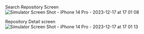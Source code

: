 Search Repository Screen 
![Simulator Screen Shot - iPhone 14 Pro - 2023-12-17 at 17 01 08](https://github.com/adavanayyappan/TestApp/assets/14012318/f726c2ac-54af-4b95-a504-82f00cdd6d6e)


Repository Detail screen
![Simulator Screen Shot - iPhone 14 Pro - 2023-12-17 at 17 01 13](https://github.com/adavanayyappan/TestApp/assets/14012318/f9908da0-271c-4525-95f2-16b15b847a15)
